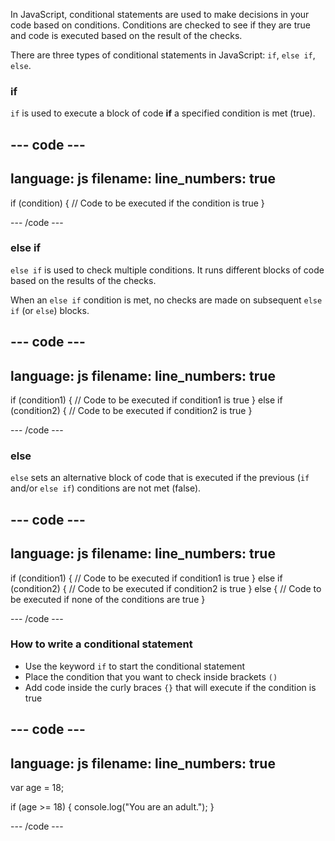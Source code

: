In JavaScript, conditional statements are used to make decisions in your code based on conditions. Conditions are checked to see if they are true and code is executed based on the result of the checks.

There are three types of conditional statements in JavaScript:
`if`, `else if`, `else`.

### if

`if` is used to execute a block of code **if** a specified condition is met (true).

## --- code ---

language: js
filename:
line_numbers: true
-------------------------------------------------------

if (condition) {
// Code to be executed if the condition is true
}

\--- /code ---

### else if

`else if` is used to check multiple conditions. It runs different blocks of code based on the results of the checks.

When an `else if` condition is met, no checks are made on subsequent `else if` (or `else`) blocks.

## --- code ---

language: js
filename:
line_numbers: true
-------------------------------------------------------

if (condition1) {
// Code to be executed if condition1 is true
} else if (condition2) {
// Code to be executed if condition2 is true
}

\--- /code ---

### else

`else` sets an alternative block of code that is executed if the previous (`if` and/or `else if`) conditions are not met (false).

## --- code ---

language: js
filename:
line_numbers: true
-------------------------------------------------------

if (condition1) {
// Code to be executed if condition1 is true
} else if (condition2) {
// Code to be executed if condition2 is true
} else {
// Code to be executed if none of the conditions are true
}

\--- /code ---

### How to write a conditional statement

- Use the keyword `if` to start the conditional statement
- Place the condition that you want to check inside brackets `()`
- Add code inside the curly braces `{}` that will execute if the condition is true

## --- code ---

language: js
filename:
line_numbers: true
-------------------------------------------------------

var age = 18;

if (age >= 18) {
console.log("You are an adult.");
}

\--- /code ---
